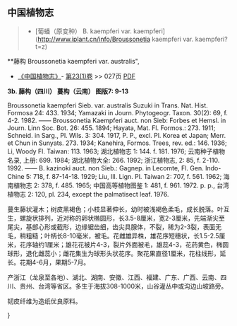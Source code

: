 
## 中国植物志

> * [葡蟠（原变种）  B.  kaempferi var. kaempferi](http://www.iplant.cn/info/Broussonetia kaempferi var. kaempferi?t=z)


**藤构 Broussonetia kaempferi var. australis",



* [《中国植物志》](http://www.iplant.cn/frps)- [第23(1)卷](http://www.iplant.cn/frps/vol/23(1)) >> 027页 [PDF](http://www.iplant.cn/frps/pdf/23(1)/027a.pdf)


**3b. 藤构（四川）  蔓构（云南）  图版7: 9-13**

Broussonetia kaempferi Sieb. var. australis Suzuki in Trans. Nat. Hist. Formosa 24: 433. 1934; Yamazaki in Journ. Phytogeogr. Taxon. 30(2): 69, f. 4-2. 1982. —— Broussonetia Kaempferi auct. non Sieb: Forbes et Hemsl. in Journ. Linn Soc. Bot. 26: 455. 1894; Hayata, Mat. Fl. Formos.: 273. 1911; Schneid. in Sarg., Pl. Wils. 3: 304. 1917, P. P., excl. Pl. Korea et Japan; Merr. et Chun in Sunyats. 273. 1934; Kanehira, Formos. Trees, rev. ed.: 146. 1936; Li, Woody Fl. Taiwan: 113. 1963; 湖北植物志 1: 144. f. 181. 1976; 云南种子植物名录, 上册: 699. 1984; 湖北植物大全: 266. 1992; 浙江植物志, 2: 85, f. 2-110. 1992. —— B. kazinoki auct. non Sieb.: Gagnep. in Lecomte, Fl. Gen. Indo-Chine 5: 718, f. 87-14-18. 1929; Liu, Ill. Lign. Pl. Taiwan 2: 707, f. 561. 1962; 海南植物志 2: 378, f. 485. 1965; 中国高等植物图鉴 1: 481, f. 961. 1972. p. p., 台湾植物志 2: 120, pl. 234, except the palmatisect leaf. 1976.

蔓生藤状灌木；树皮黑褐色；小枝显著伸长，幼时被浅褐色柔毛，成长脱落。叶互生，螺旋状排列，近对称的卵状椭圆形，长3.5-8厘米，宽2-3厘米，先端渐尖至尾尖，基部心形或截形，边缘锯齿细，齿尖具腺体，不裂，稀为2-3裂，表面无毛，稍粗糙；叶柄长8-10毫米，被毛。花雌雄异株，雄花序短穗状，长1.5-2.5厘米，花序轴约1厘米；雄花花被片4-3，裂片外面被毛，雄蕊4-3，花药黄色，椭圆球形，退化雌蕊小；雌花集生为球形头状花序。聚花果直径1厘米，花柱线形，延长。花期4-6月，果期5-7月。

产浙江（龙泉至各地）、湖北、湖南、安徽、江西、福建、广东、广西、云南、四川、贵州、台湾等省区。多生于海拔308-1000米，山谷灌丛中或沟边山坡路旁。

韧皮纤维为造纸优良原料。



}